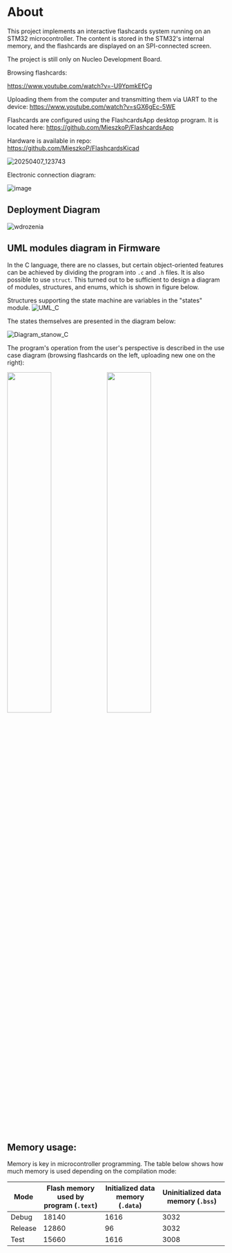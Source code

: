 # About

This project implements an interactive flashcards system running on an STM32 microcontroller.
The content is stored in the STM32's internal memory, and the flashcards are displayed on an SPI-connected screen.

The project is still only on Nucleo Development Board.

Browsing flashcards:

https://www.youtube.com/watch?v=-U9YpmkEfCg

Uploading them from the computer and transmitting them via UART to the device:
https://www.youtube.com/watch?v=sGX6gEc-5WE

Flashcards are configured using the FlashcardsApp desktop program. It is located here:
https://github.com/MieszkoP/FlashcardsApp

Hardware is available in repo:
https://github.com/MieszkoP/FlashcardsKicad

![20250407_123743](https://github.com/user-attachments/assets/1d1cade0-bffd-4e73-aef1-ea69fa1db431)

Electronic connection diagram:

![image](https://github.com/user-attachments/assets/a4326c76-e327-4108-b1f8-f0286bd30c28)

## Deployment Diagram



![wdrozenia](https://github.com/user-attachments/assets/cc8e07b8-92fe-48a2-846c-ffa0fe2e3088)

## UML modules diagram in Firmware

In the C language, there are no classes, but certain object-oriented features can be achieved by dividing the program into `.c` and `.h` files. It is also possible to use `struct`. This turned out to be sufficient to design a diagram of modules, structures, and enums, which is shown in figure below.

Structures supporting the state machine are variables in the "states" module.
![UML_C](https://github.com/user-attachments/assets/dc1e2067-f988-43ca-9b47-8a56cea0ccec)

The states themselves are presented in the diagram below:

![Diagram_stanow_C](https://github.com/user-attachments/assets/875f8931-e083-4a85-9594-52ab2edfa8da)

The program's operation from the user's perspective is described in the use case diagram (browsing flashcards on the left, uploading new one on the right):
<p float="left">
  <img src="https://github.com/user-attachments/assets/c8f71d6d-f9a6-4172-bec4-554eeb987032" width="45%" />
  <img src="https://github.com/user-attachments/assets/221f8d8f-687b-4885-a3b7-b1cbea994ee1" width="45%" />
</p>

## Memory usage:

Memory is key in microcontroller programming. The table below shows how much memory is used depending on the compilation mode:

| Mode    | Flash memory used by program (`.text`) | Initialized data memory (`.data`) | Uninitialized data memory (`.bss`) |
|---------|----------------------------------------|-----------------------------------|-------------------------------------|
| Debug   | 18140                                  | 1616                              | 3032                                |
| Release | 12860                                  | 96                                | 3032                                |
| Test    | 15660                                  | 1616                              | 3008                                |


